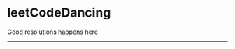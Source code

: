 # leetCodeDancing

Good resolutions happens here

-------------------------------------------------


